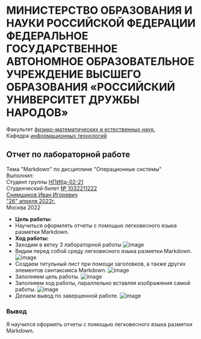 # **МИНИСТЕРСТВО ОБРАЗОВАНИЯ И НАУКИ РОССИЙСКОЙ ФЕДЕРАЦИИ ФЕДЕРАЛЬНОЕ ГОСУДАРСТВЕННОЕ АВТОНОМНОЕ ОБРАЗОВАТЕЛЬНОЕ УЧРЕЖДЕНИЕ ВЫСШЕГО ОБРАЗОВАНИЯ «РОССИЙСКИЙ УНИВЕРСИТЕТ ДРУЖБЫ НАРОДОВ»**
Факультет <ins>физико-математических и естественных наук.</ins>  
Кафедра <ins>информационных технологий</ins>  
## Отчет по лабораторной работе
Тема "Markdown" по дисциплине "Операционные системы"  
Выполнил:  
Студент группы <ins>НПИбд-02-21</ins>  
Студенческий билет <ins>№ 1032211222</ins>  
<ins>Снимщиков Иван Игоревич</ins>  
<ins>"26" апреля 2022г.</ins>  
Москва 2022  
- **Цель работы:**
 - Научиться оформлять отчеты с помощью легковесного языка разметки Markdown.  
- **Ход работы:**
 - Заходим в ветку 3 лабораторной работы
![image](https://user-images.githubusercontent.com/104266946/165322686-504e1d9a-2c53-442f-94d2-c5235b3de7c9.png)
 - Видим перед собой среду легковесного языка разметки Markdown.
![image](https://user-images.githubusercontent.com/104266946/165322853-025a1982-9a77-4905-bcbd-84890a473349.png)
 - Создаем титульный лист при помощи заголовков, а также других элементов синтаксииса Markdown.
![image](https://user-images.githubusercontent.com/104266946/165323044-a8b1393c-be12-4e20-b9ca-e416ded37ac8.png)
 - Заполняем цель работы.
![image](https://user-images.githubusercontent.com/104266946/165323140-06830af0-9884-421f-94e3-332d25b1247a.png)
 - Заполняем ход работы, параллельно вставляя изображения самой работы.
![image](https://user-images.githubusercontent.com/104266946/165323293-b796daaf-b4f4-4060-92c9-d0532866e576.png)
 - Делаем вывод по завершенной работе.
![image](https://user-images.githubusercontent.com/104266946/165323422-a6e284bf-0000-4643-9157-e2c2a8350698.png)
### Вывод
Я научился оформять отчеты с помощью легковесного языка разметки Markdown.
